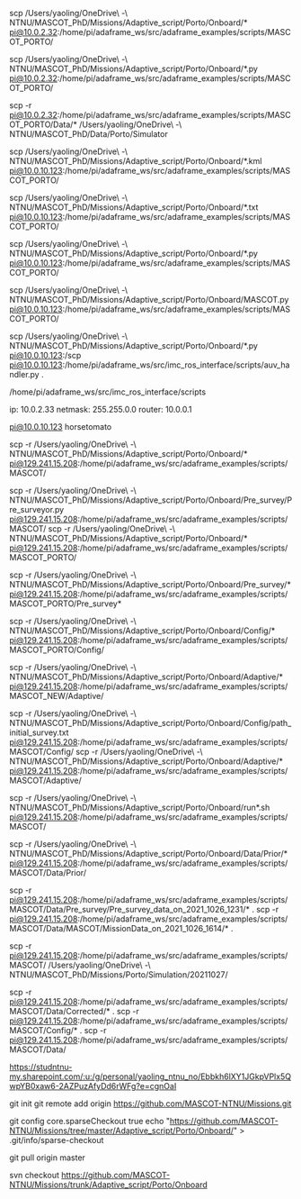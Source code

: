 scp /Users/yaoling/OneDrive\ -\ NTNU/MASCOT_PhD/Missions/Adaptive_script/Porto/Onboard/* pi@10.0.2.32:/home/pi/adaframe_ws/src/adaframe_examples/scripts/MASCOT_PORTO/


scp /Users/yaoling/OneDrive\ -\ NTNU/MASCOT_PhD/Missions/Adaptive_script/Porto/Onboard/*.py pi@10.0.2.32:/home/pi/adaframe_ws/src/adaframe_examples/scripts/MASCOT_PORTO/


scp -r pi@10.0.2.32:/home/pi/adaframe_ws/src/adaframe_examples/scripts/MASCOT_PORTO/Data/* /Users/yaoling/OneDrive\ -\ NTNU/MASCOT_PhD/Data/Porto/Simulator

scp /Users/yaoling/OneDrive\ -\ NTNU/MASCOT_PhD/Missions/Adaptive_script/Porto/Onboard/*.kml pi@10.0.10.123:/home/pi/adaframe_ws/src/adaframe_examples/scripts/MASCOT_PORTO/

scp /Users/yaoling/OneDrive\ -\ NTNU/MASCOT_PhD/Missions/Adaptive_script/Porto/Onboard/*.txt pi@10.0.10.123:/home/pi/adaframe_ws/src/adaframe_examples/scripts/MASCOT_PORTO/

scp /Users/yaoling/OneDrive\ -\ NTNU/MASCOT_PhD/Missions/Adaptive_script/Porto/Onboard/*.py pi@10.0.10.123:/home/pi/adaframe_ws/src/adaframe_examples/scripts/MASCOT_PORTO/

scp /Users/yaoling/OneDrive\ -\ NTNU/MASCOT_PhD/Missions/Adaptive_script/Porto/Onboard/MASCOT.py pi@10.0.10.123:/home/pi/adaframe_ws/src/adaframe_examples/scripts/MASCOT_PORTO/

scp /Users/yaoling/OneDrive\ -\ NTNU/MASCOT_PhD/Missions/Adaptive_script/Porto/Onboard/*.py pi@10.0.10.123:/scp pi@10.0.10.123:/home/pi/adaframe_ws/src/imc_ros_interface/scripts/auv_handler.py .

/home/pi/adaframe_ws/src/imc_ros_interface/scripts

ip: 10.0.2.33
netmask: 255.255.0.0
router: 10.0.0.1

pi@10.0.10.123
horsetomato


scp -r /Users/yaoling/OneDrive\ -\ NTNU/MASCOT_PhD/Missions/Adaptive_script/Porto/Onboard/* pi@129.241.15.208:/home/pi/adaframe_ws/src/adaframe_examples/scripts/MASCOT/

scp -r /Users/yaoling/OneDrive\ -\ NTNU/MASCOT_PhD/Missions/Adaptive_script/Porto/Onboard/Pre_survey/Pre_surveyor.py pi@129.241.15.208:/home/pi/adaframe_ws/src/adaframe_examples/scripts/MASCOT/
scp -r /Users/yaoling/OneDrive\ -\ NTNU/MASCOT_PhD/Missions/Adaptive_script/Porto/Onboard/* pi@129.241.15.208:/home/pi/adaframe_ws/src/adaframe_examples/scripts/MASCOT_PORTO/

scp -r /Users/yaoling/OneDrive\ -\ NTNU/MASCOT_PhD/Missions/Adaptive_script/Porto/Onboard/Pre_survey/* pi@129.241.15.208:/home/pi/adaframe_ws/src/adaframe_examples/scripts/MASCOT_PORTO/Pre_survey*

scp -r /Users/yaoling/OneDrive\ -\ NTNU/MASCOT_PhD/Missions/Adaptive_script/Porto/Onboard/Config/* pi@129.241.15.208:/home/pi/adaframe_ws/src/adaframe_examples/scripts/MASCOT_PORTO/Config/

scp -r /Users/yaoling/OneDrive\ -\ NTNU/MASCOT_PhD/Missions/Adaptive_script/Porto/Onboard/Adaptive/* pi@129.241.15.208:/home/pi/adaframe_ws/src/adaframe_examples/scripts/MASCOT_NEW/Adaptive/

scp -r /Users/yaoling/OneDrive\ -\ NTNU/MASCOT_PhD/Missions/Adaptive_script/Porto/Onboard/Config/path_initial_survey.txt pi@129.241.15.208:/home/pi/adaframe_ws/src/adaframe_examples/scripts/MASCOT/Config/
scp -r /Users/yaoling/OneDrive\ -\ NTNU/MASCOT_PhD/Missions/Adaptive_script/Porto/Onboard/Adaptive/* pi@129.241.15.208:/home/pi/adaframe_ws/src/adaframe_examples/scripts/MASCOT/Adaptive/

scp -r /Users/yaoling/OneDrive\ -\ NTNU/MASCOT_PhD/Missions/Adaptive_script/Porto/Onboard/run*.sh pi@129.241.15.208:/home/pi/adaframe_ws/src/adaframe_examples/scripts/MASCOT/

scp -r /Users/yaoling/OneDrive\ -\ NTNU/MASCOT_PhD/Missions/Adaptive_script/Porto/Onboard/Data/Prior/* pi@129.241.15.208:/home/pi/adaframe_ws/src/adaframe_examples/scripts/MASCOT/Data/Prior/

scp -r pi@129.241.15.208:/home/pi/adaframe_ws/src/adaframe_examples/scripts/MASCOT/Data/Pre_survey/Pre_survey_data_on_2021_1026_1231/* .
scp -r pi@129.241.15.208:/home/pi/adaframe_ws/src/adaframe_examples/scripts/MASCOT/Data/MASCOT/MissionData_on_2021_1026_1614/* .

scp -r pi@129.241.15.208:/home/pi/adaframe_ws/src/adaframe_examples/scripts/MASCOT/ /Users/yaoling/OneDrive\ -\ NTNU/MASCOT_PhD/Missions/Porto/Simulation/20211027/

scp -r pi@129.241.15.208:/home/pi/adaframe_ws/src/adaframe_examples/scripts/MASCOT/Data/Corrected/* .
scp -r pi@129.241.15.208:/home/pi/adaframe_ws/src/adaframe_examples/scripts/MASCOT/Config/* .
scp -r pi@129.241.15.208:/home/pi/adaframe_ws/src/adaframe_examples/scripts/MASCOT/Data/

https://studntnu-my.sharepoint.com/:u:/g/personal/yaoling_ntnu_no/Ebbkh6lXY1JGkpVPlx5QwpYB0xaw6-2AZPuzAfyDd6rWFg?e=cgnOaI

git init
git remote add origin https://github.com/MASCOT-NTNU/Missions.git

git config core.sparseCheckout true
echo "https://github.com/MASCOT-NTNU/Missions/tree/master/Adaptive_script/Porto/Onboard/" > .git/info/sparse-checkout

git pull origin master


svn checkout https://github.com/MASCOT-NTNU/Missions/trunk/Adaptive_script/Porto/Onboard
